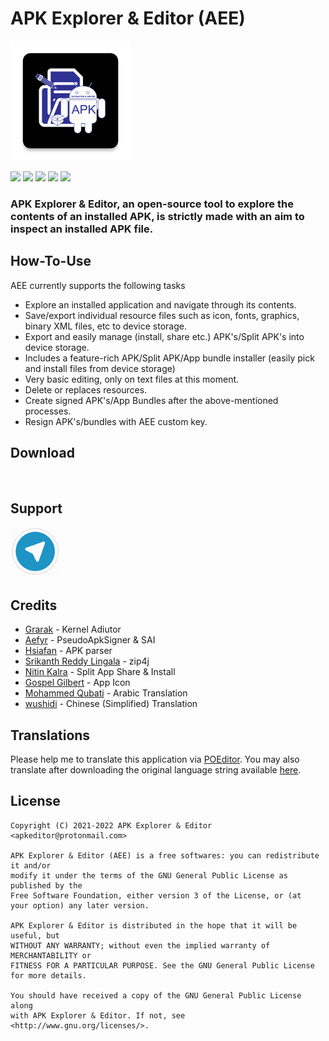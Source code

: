 # APK Explorer & Editor (AEE)

![AEE](app/src/main/res/mipmap-xxxhdpi/ic_launcher.png?raw=true)

[![](https://img.shields.io/badge/APK%20Explorer%20&%20Editor%20(AEE)-v0.9-green)](https://github.com/apk-editor/APK-Explorer-Editor/releases)
![](https://img.shields.io/github/downloads/apk-editor/APK-Explorer-Editor/total)
![](https://img.shields.io/github/languages/top/apk-editor/APK-Explorer-Editor)
![](https://img.shields.io/github/contributors/apk-editor/APK-Explorer-Editor)
![](https://img.shields.io/github/license/apk-editor/APK-Explorer-Editor)

### APK Explorer & Editor, an open-source tool to explore the contents of an installed APK, is strictly made with an aim to inspect an installed APK file.

## How-To-Use
AEE currently supports the following tasks
* Explore an installed application and navigate through its contents.
* Save/export individual resource files such as icon, fonts, graphics, binary XML files, etc to device storage.
* Export and easily manage (install, share etc.) APK's/Split APK's into device storage.
* Includes a feature-rich APK/Split APK/App bundle installer (easily pick and install files from device storage)
* Very basic editing, only on text files at this moment.
* Delete or replaces resources.
* Create signed APK's/App Bundles after the above-mentioned processes.
* Resign APK's/bundles with AEE custom key.

## Download
[<img src="https://play.google.com/intl/en_us/badges/images/generic/en-play-badge.png"
     alt="" height="80">](https://play.google.com/store/apps/details?id=com.apk.explorer)
[<img src="https://gitlab.com/IzzyOnDroid/repo/-/raw/master/assets/IzzyOnDroid.png"
          alt=""
          height="80">](https://apt.izzysoft.de/fdroid/index/apk/com.apk.editor)
[<img src="https://i.ibb.co/q0mdc4Z/get-it-on-github.png"
                    alt="" height="80">](https://github.com/apk-editor/APK-Explorer-Editor/releases)

## Support
[<img src="https://github.com/SmartPack/SmartPack.github.io/blob/master/asset/pic006.png?raw=true"
     alt=""
     height="80">](https://t.me/apkexplorer)

## Credits
* [Grarak](https://github.com/Grarak/) - Kernel Adiutor
* [Aefyr](https://github.com/Aefyr) - PseudoApkSigner & SAI
* [Hsiafan](https://github.com/hsiafan/) - APK parser
* [Srikanth Reddy Lingala](https://github.com/srikanth-lingala) - zip4j
* [Nitin Kalra](https://github.com/nkalra0123/) - Split App Share & Install
* [Gospel Gilbert](https://t.me/gilgreat0295) - App Icon
* [Mohammed Qubati](https://t.me/Alqubati_MrK) - Arabic Translation
* [wushidi](https://t.me/wushidi) - Chinese (Simplified) Translation

## Translations
Please help me to translate this application via [POEditor](https://poeditor.com/join/project?hash=QztabxONOp). You may also translate after downloading the original language string available [here](app/src/main/res/values/strings.xml).

## License

    Copyright (C) 2021-2022 APK Explorer & Editor <apkeditor@protonmail.com>

    APK Explorer & Editor (AEE) is a free softwares: you can redistribute it and/or
    modify it under the terms of the GNU General Public License as published by the
    Free Software Foundation, either version 3 of the License, or (at
    your option) any later version.

    APK Explorer & Editor is distributed in the hope that it will be useful, but
    WITHOUT ANY WARRANTY; without even the implied warranty of MERCHANTABILITY or
    FITNESS FOR A PARTICULAR PURPOSE. See the GNU General Public License
    for more details.

    You should have received a copy of the GNU General Public License along
    with APK Explorer & Editor. If not, see <http://www.gnu.org/licenses/>.